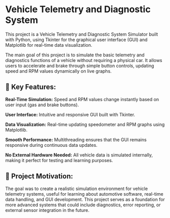 # Vehicle Telemetry and Diagnostic System 

This project is a Vehicle Telemetry and Diagnostic System Simulator built with Python, 
using Tkinter for the graphical user interface (GUI) and Matplotlib for real-time data visualization.

The main goal of this project is to simulate the basic telemetry and diagnostics functions of a vehicle without requiring a physical car. 
It allows users to accelerate and brake through simple button controls, updating speed and RPM values dynamically on live graphs.

## 🚗 Key Features:
**Real-Time Simulation:** Speed and RPM values change instantly based on user input (gas and brake buttons).

**User Interface:** Intuitive and responsive GUI built with Tkinter.

**Data Visualization:** Real-time updating speedometer and RPM graphs using Matplotlib.

**Smooth Performance:** Multithreading ensures that the GUI remains responsive during continuous data updates.

**No External Hardware Needed:** All vehicle data is simulated internally, making it perfect for testing and learning purposes.

## 🌟 Project Motivation:
The goal was to create a realistic simulation environment for vehicle telemetry systems, 
useful for learning about automotive software, real-time data handling, and GUI development. 
This project serves as a foundation for more advanced systems that could include diagnostics, 
error reporting, or external sensor integration in the future.
